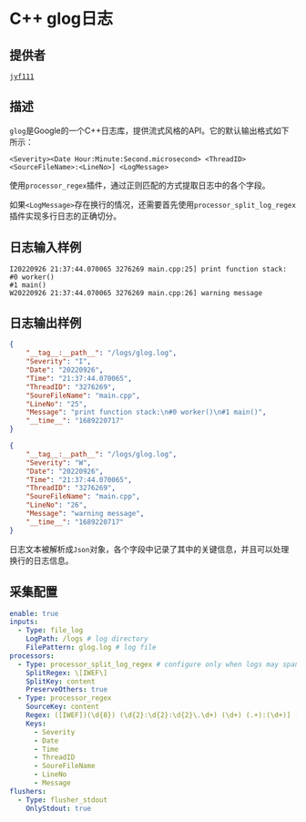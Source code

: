 # C++ glog日志

## 提供者

[`jyf111`](https://github.com/jyf111)

## 描述

`glog`是Google的一个C++日志库，提供流式风格的API。它的默认输出格式如下所示：

```plain
<Severity><Date Hour:Minute:Second.microsecond> <ThreadID><SourceFileName>:<LineNo>] <LogMessage>
```

使用`processor_regex`插件，通过正则匹配的方式提取日志中的各个字段。

如果`<LogMessage>`存在换行的情况，还需要首先使用`processor_split_log_regex`插件实现多行日志的正确切分。

## 日志输入样例

```plain
I20220926 21:37:44.070065 3276269 main.cpp:25] print function stack:
#0 worker()
#1 main()
W20220926 21:37:44.070065 3276269 main.cpp:26] warning message
```

## 日志输出样例

```json
{
    "__tag__:__path__": "/logs/glog.log",
    "Severity": "I",
    "Date": "20220926",
    "Time": "21:37:44.070065",
    "ThreadID": "3276269",
    "SoureFileName": "main.cpp",
    "LineNo": "25",
    "Message": "print function stack:\n#0 worker()\n#1 main()",
    "__time__": "1689220717"
}

{
    "__tag__:__path__": "/logs/glog.log",
    "Severity": "W",
    "Date": "20220926",
    "Time": "21:37:44.070065",
    "ThreadID": "3276269",
    "SoureFileName": "main.cpp",
    "LineNo": "26",
    "Message": "warning message",
    "__time__": "1689220717"
}
```

日志文本被解析成`Json`对象，各个字段中记录了其中的关键信息，并且可以处理换行的日志信息。

## 采集配置

```yaml
enable: true
inputs:
  - Type: file_log
    LogPath: /logs # log directory
    FilePattern: glog.log # log file
processors:
  - Type: processor_split_log_regex # configure only when logs may span lines
    SplitRegex: \[IWEF\]
    SplitKey: content
    PreserveOthers: true
  - Type: processor_regex
    SourceKey: content
    Regex: ([IWEF])(\d{8}) (\d{2}:\d{2}:\d{2}\.\d+) (\d+) (.+):(\d+)] (.+)
    Keys:
      - Severity
      - Date
      - Time
      - ThreadID
      - SoureFileName
      - LineNo
      - Message
flushers:
  - Type: flusher_stdout
    OnlyStdout: true
```
